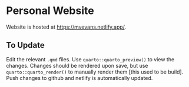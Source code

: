 # Personal Website

Website is hosted at https://mvevans.netlify.app/.

## To Update

Edit the relevant `.qmd` files.
Use `quarto::quarto_preview()` to view the changes.
Changes should be rendered upon save, but use `quarto::quarto_render()` to manually render them [this used to be build].
Push changes to github and netlify is automatically updated.
